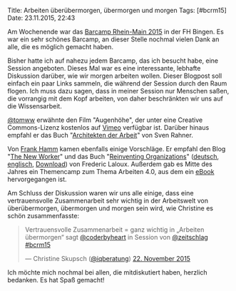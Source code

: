 Title: Arbeiten überübermorgen, übermorgen und morgen
Tags: [#bcrm15]
Date: 23.11.2015, 22:43

Am Wochenende war das [Barcamp Rhein-Main 2015](https://barcamp-rheinmain.de) in der FH Bingen. Es war ein sehr schönes Barcamp, an dieser Stelle nochmal vielen Dank an alle, die es möglich gemacht haben.

Bisher hatte ich auf nahezu jedem Barcamp, das ich besucht habe, eine Session angeboten. Dieses Mal war es eine interessante, lebhafte Diskussion darüber, wie wir morgen arbeiten wollen. Dieser Blogpost soll einfach ein paar Links sammeln, die während der Session durch den Raum flogen. Ich muss dazu sagen, dass in meiner Session nur Menschen saßen, die vorrangig mit dem Kopf arbeiten, von daher beschränkten wir uns auf die Wissensarbeit.

[@tomww](https://twitter.com/tomww) erwähnte den Film "Augenhöhe", der unter eine Creative Commons-Lizenz kostenlos auf [Vimeo](https://vimeo.com/118219210) verfügbar ist. Darüber hinaus empfahl er das Buch "[Architekten der Arbeit](http://www.amazon.de/Architekten-Arbeit-Positionen-Entwürfe-Kontroversen/dp/3896841564/)" von Sven Rahner. 

Von [Frank Hamm](https://twitter.com/fwhamm) kamen ebenfalls einige Vorschläge. Er empfahl den Blog "[The New Worker](http://www.the-new-worker.com)" und das Buch "[Reinventing Organizations](http://www.reinventingorganizations.com)" ([deutsch](http://www.amazon.de/Reinventing-Organizations-Gestaltung-sinnstiftender-Zusammenarbeit/dp/3800649136/), [englisch](http://www.amazon.de/Reinventing-Organizations-Creating-Inspired-Consciousness/dp/2960133501/), [Download](http://www.reinventingorganizations.com/pay-what-feels-right.html)) von Frederic Laloux. Außerdem gab es Mitte des Jahres ein Themencamp zum Thema Arbeiten 4.0, aus dem ein [eBook](http://www.arbeiten4punkt0.org/2015/11/das-ebook-zum-arbeiten40-barcamp-ist-fertig/) hervorgegangen ist.

Am Schluss der Diskussion waren wir uns alle einige, dass eine vertrauensvolle Zusammenarbeit sehr wichtig in der Arbeitswelt von überübermorgen, übermorgen und morgen sein wird, wie Christine es schön zusammenfasste:

> Vertrauensvolle Zusammenarbeit = ganz wichtig in „Arbeiten übermorgen“ sagt [@coderbyheart](https://twitter.com/coderbyheart) in Session von [@zeitschlag](https://twitter.com/zeitschlag) [#bcrm15](https://twitter.com/hashtag/bcrm15?src=hash)
>
> — Christine Skupsch ([@iqberatung](https://twitter.com/iqberatung/)) [22. November 2015](https://twitter.com/iqberatung/status/668364694458077184)

Ich möchte mich nochmal bei allen, die mitdiskutiert haben, herzlich bedanken. Es hat Spaß gemacht!
